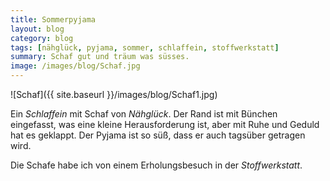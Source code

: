 ```yaml
---
title: Sommerpyjama
layout: blog
category: blog
tags: [nähglück, pyjama, sommer, schlaffein, stoffwerkstatt]  
summary: Schaf gut und träum was süsses.
image: /images/blog/Schaf.jpg
---
```

![Schaf]({{ site.baseurl }}/images/blog/Schaf1.jpg)

Ein *Schlaffein* mit Schaf von *Nähglück*. Der Rand ist mit Bünchen eingefasst, was eine kleine Herausforderung ist, aber mit Ruhe und Geduld hat es geklappt. Der Pyjama ist so süß, dass er auch tagsüber getragen wird. 

Die Schafe habe ich von einem Erholungsbesuch in der *Stoffwerkstatt*. 

